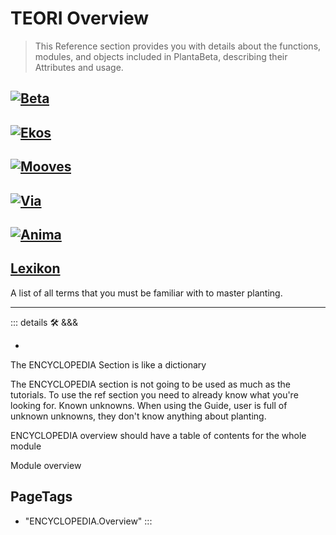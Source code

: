 # TEORI Overview

> This Reference section provides you with details about the functions, modules, and objects included in PlantaBeta, describing their Attributes and usage.

## [![Beta](/BetaIkon/Beta_Ikon.png)](/reference/Beta/WhatBeta)

## [![Ekos](/BetaIkon/Ekos_Ikon.png)](/reference/Ekos/EkosOverview)

## [![Mooves](/BetaIkon/Motor_Ikon.png)](/reference/Mooves/MoovesOverview)

## [![Via](/BetaIkon/Via_Ikon.png)](/reference/Via/ViaOverview)

## [![Anima](/BetaIkon/Anima_Ikon.png)](/reference/Anima/AnimaOverview)

## [Lexikon](/reference/Lexikon)

A list of all terms that you must be familiar with to master planting.

---

<!-- =================================================== -->
<!-- =================================================== -->
<!-- =================================================== -->
<!-- =================================================== -->
<!-- =================================================== -->
::: details 🛠 <dev>&&&</dev>

-

The ENCYCLOPEDIA Section is like a dictionary

The ENCYCLOPEDIA section is not going to be used as much as the tutorials. To use the ref section you need to already know what you're looking for. Known unknowns. When using the Guide, user is full of unknown unknowns, they don't know anything about planting.

ENCYCLOPEDIA overview should have a table of contents for the whole module

Module overview
<h2>PageTags</h2>

- "ENCYCLOPEDIA.Overview"
:::

